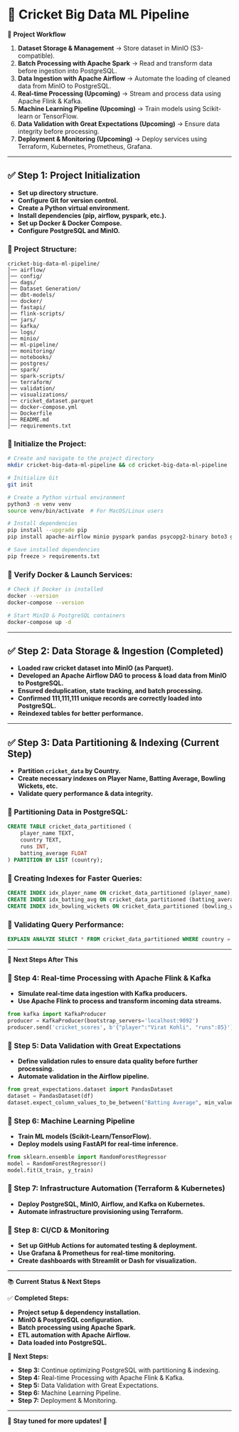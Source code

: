# 🏏 Cricket Big Data ML Pipeline

🚀 **Project Workflow**

1. **Dataset Storage & Management** → Store dataset in MinIO (S3-compatible).
2. **Batch Processing with Apache Spark** → Read and transform data before ingestion into PostgreSQL.
3. **Data Ingestion with Apache Airflow** → Automate the loading of cleaned data from MinIO to PostgreSQL.
4. **Real-time Processing (Upcoming)** → Stream and process data using Apache Flink & Kafka.
5. **Machine Learning Pipeline (Upcoming)** → Train models using Scikit-learn or TensorFlow.
6. **Data Validation with Great Expectations (Upcoming)** → Ensure data integrity before processing.
7. **Deployment & Monitoring (Upcoming)** → Deploy services using Terraform, Kubernetes, Prometheus, Grafana.

---

## ✅ Step 1: Project Initialization

- **Set up directory structure.**
- **Configure Git for version control.**
- **Create a Python virtual environment.**
- **Install dependencies (pip, airflow, pyspark, etc.).**
- **Set up Docker & Docker Compose.**
- **Configure PostgreSQL and MinIO.**

### 📌 Project Structure:

```
cricket-big-data-ml-pipeline/
│── airflow/
│── config/
│── dags/
│── Dataset Generation/
│── dbt-models/
│── docker/
│── fastapi/
│── flink-scripts/
│── jars/
│── kafka/
│── logs/
│── minio/
│── ml-pipeline/
│── monitoring/
│── notebooks/
│── postgres/
│── spark/
│── spark-scripts/
│── terraform/
│── validation/
│── visualizations/
│── cricket_dataset.parquet
│── docker-compose.yml
│── Dockerfile
│── README.md
│── requirements.txt
```

### 📌 Initialize the Project:

```bash
# Create and navigate to the project directory
mkdir cricket-big-data-ml-pipeline && cd cricket-big-data-ml-pipeline

# Initialize Git
git init

# Create a Python virtual environment
python3 -m venv venv
source venv/bin/activate  # For MacOS/Linux users

# Install dependencies
pip install --upgrade pip
pip install apache-airflow minio pyspark pandas psycopg2-binary boto3 great_expectations dbt-core scikit-learn matplotlib seaborn

# Save installed dependencies
pip freeze > requirements.txt
```

### 📌 Verify Docker & Launch Services:

```bash
# Check if Docker is installed
docker --version
docker-compose --version

# Start MinIO & PostgreSQL containers
docker-compose up -d
```

---

## ✅ Step 2: Data Storage & Ingestion (Completed)

- **Loaded raw cricket dataset into MinIO (as Parquet).**
- **Developed an Apache Airflow DAG to process & load data from MinIO to PostgreSQL.**
- **Ensured deduplication, state tracking, and batch processing.**
- **Confirmed 111,111,111 unique records are correctly loaded into PostgreSQL.**
- **Reindexed tables for better performance.**

---

## ✅ Step 3: Data Partitioning & Indexing (Current Step)

- **Partition `cricket_data` by Country.**
- **Create necessary indexes on Player Name, Batting Average, Bowling Wickets, etc.**
- **Validate query performance & data integrity.**

### 📌 Partitioning Data in PostgreSQL:

```sql
CREATE TABLE cricket_data_partitioned (
    player_name TEXT,
    country TEXT,
    runs INT,
    batting_average FLOAT
) PARTITION BY LIST (country);
```

### 📌 Creating Indexes for Faster Queries:

```sql
CREATE INDEX idx_player_name ON cricket_data_partitioned (player_name);
CREATE INDEX idx_batting_avg ON cricket_data_partitioned (batting_average);
CREATE INDEX idx_bowling_wickets ON cricket_data_partitioned (bowling_wickets);
```

### 📌 Validating Query Performance:

```sql
EXPLAIN ANALYZE SELECT * FROM cricket_data_partitioned WHERE country = 'India';
```

---

📏 **Next Steps After This**

### 🔹 Step 4: Real-time Processing with Apache Flink & Kafka
- **Simulate real-time data ingestion with Kafka producers.**
- **Use Apache Flink to process and transform incoming data streams.**

```python
from kafka import KafkaProducer
producer = KafkaProducer(bootstrap_servers='localhost:9092')
producer.send('cricket_scores', b'{"player":"Virat Kohli", "runs":85}')
```

### 🔹 Step 5: Data Validation with Great Expectations
- **Define validation rules to ensure data quality before further processing.**
- **Automate validation in the Airflow pipeline.**

```python
from great_expectations.dataset import PandasDataset
dataset = PandasDataset(df)
dataset.expect_column_values_to_be_between("Batting Average", min_value=0, max_value=100)
```

### 🔹 Step 6: Machine Learning Pipeline
- **Train ML models (Scikit-Learn/TensorFlow).**
- **Deploy models using FastAPI for real-time inference.**

```python
from sklearn.ensemble import RandomForestRegressor
model = RandomForestRegressor()
model.fit(X_train, y_train)
```

### 🔹 Step 7: Infrastructure Automation (Terraform & Kubernetes)
- **Deploy PostgreSQL, MinIO, Airflow, and Kafka on Kubernetes.**
- **Automate infrastructure provisioning using Terraform.**

### 🔹 Step 8: CI/CD & Monitoring
- **Set up GitHub Actions for automated testing & deployment.**
- **Use Grafana & Prometheus for real-time monitoring.**
- **Create dashboards with Streamlit or Dash for visualization.**

---

📚 **Current Status & Next Steps**

✅ **Completed Steps:**
- **Project setup & dependency installation.**
- **MinIO & PostgreSQL configuration.**
- **Batch processing using Apache Spark.**
- **ETL automation with Apache Airflow.**
- **Data loaded into PostgreSQL.**

🚀 **Next Steps:**
- **Step 3:** Continue optimizing PostgreSQL with partitioning & indexing.
- **Step 4:** Real-time Processing with Apache Flink & Kafka.
- **Step 5:** Data Validation with Great Expectations.
- **Step 6:** Machine Learning Pipeline.
- **Step 7:** Deployment & Monitoring.

---

🏏 **Stay tuned for more updates! 🚀**

